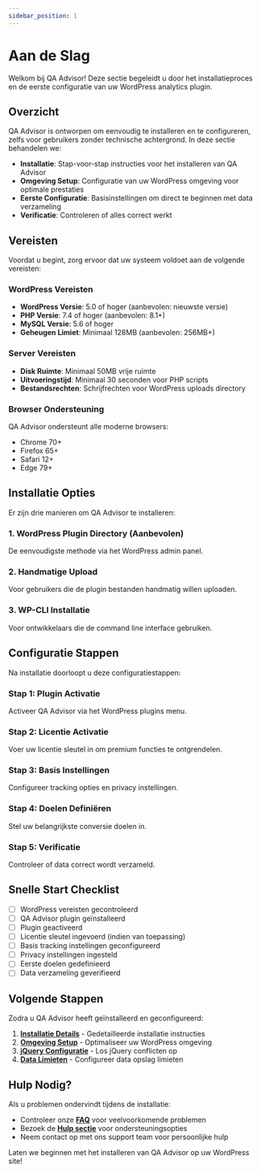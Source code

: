```yaml
---
sidebar_position: 1
---
```


# Aan de Slag

Welkom bij QA Advisor! Deze sectie begeleidt u door het installatieproces en de eerste configuratie van uw WordPress analytics plugin.

## Overzicht

QA Advisor is ontworpen om eenvoudig te installeren en te configureren, zelfs voor gebruikers zonder technische achtergrond. In deze sectie behandelen we:

- **Installatie**: Stap-voor-stap instructies voor het installeren van QA Advisor
- **Omgeving Setup**: Configuratie van uw WordPress omgeving voor optimale prestaties
- **Eerste Configuratie**: Basisinstellingen om direct te beginnen met data verzameling
- **Verificatie**: Controleren of alles correct werkt

## Vereisten

Voordat u begint, zorg ervoor dat uw systeem voldoet aan de volgende vereisten:

### WordPress Vereisten
- **WordPress Versie**: 5.0 of hoger (aanbevolen: nieuwste versie)
- **PHP Versie**: 7.4 of hoger (aanbevolen: 8.1+)
- **MySQL Versie**: 5.6 of hoger
- **Geheugen Limiet**: Minimaal 128MB (aanbevolen: 256MB+)

### Server Vereisten
- **Disk Ruimte**: Minimaal 50MB vrije ruimte
- **Uitvoeringstijd**: Minimaal 30 seconden voor PHP scripts
- **Bestandsrechten**: Schrijfrechten voor WordPress uploads directory

### Browser Ondersteuning
QA Advisor ondersteunt alle moderne browsers:
- Chrome 70+
- Firefox 65+
- Safari 12+
- Edge 79+

## Installatie Opties

Er zijn drie manieren om QA Advisor te installeren:

### 1. WordPress Plugin Directory (Aanbevolen)
De eenvoudigste methode via het WordPress admin panel.

### 2. Handmatige Upload
Voor gebruikers die de plugin bestanden handmatig willen uploaden.

### 3. WP-CLI Installatie
Voor ontwikkelaars die de command line interface gebruiken.

## Configuratie Stappen

Na installatie doorloopt u deze configuratiestappen:

### Stap 1: Plugin Activatie
Activeer QA Advisor via het WordPress plugins menu.

### Stap 2: Licentie Activatie
Voer uw licentie sleutel in om premium functies te ontgrendelen.

### Stap 3: Basis Instellingen
Configureer tracking opties en privacy instellingen.

### Stap 4: Doelen Definiëren
Stel uw belangrijkste conversie doelen in.

### Stap 5: Verificatie
Controleer of data correct wordt verzameld.

## Snelle Start Checklist

- [ ] WordPress vereisten gecontroleerd
- [ ] QA Advisor plugin geïnstalleerd
- [ ] Plugin geactiveerd
- [ ] Licentie sleutel ingevoerd (indien van toepassing)
- [ ] Basis tracking instellingen geconfigureerd
- [ ] Privacy instellingen ingesteld
- [ ] Eerste doelen gedefinieerd
- [ ] Data verzameling geverifieerd

## Volgende Stappen

Zodra u QA Advisor heeft geïnstalleerd en geconfigureerd:

1. **[Installatie Details](./installation.md)** - Gedetailleerde installatie instructies
2. **[Omgeving Setup](./environment-setup.md)** - Optimaliseer uw WordPress omgeving
3. **[jQuery Configuratie](./when-defer-jquery.md)** - Los jQuery conflicten op
4. **[Data Limieten](./set-data-limit-wpconfig.md)** - Configureer data opslag limieten

## Hulp Nodig?

Als u problemen ondervindt tijdens de installatie:

- Controleer onze **[FAQ](../../faq/)** voor veelvoorkomende problemen
- Bezoek de **[Hulp sectie](../2-screens-and-operations/12-help.md)** voor ondersteuningsopties
- Neem contact op met ons support team voor persoonlijke hulp

Laten we beginnen met het installeren van QA Advisor op uw WordPress site!
